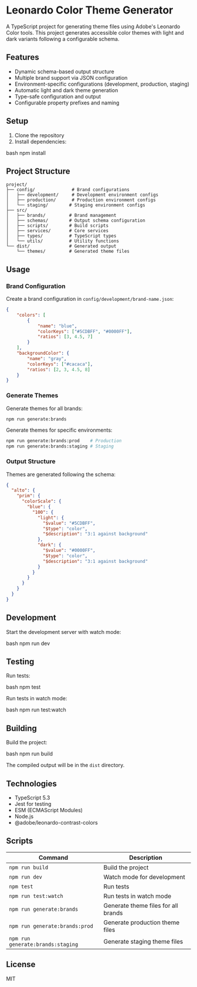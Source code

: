 # Leonardo Color Theme Generator

A TypeScript project for generating theme files using Adobe's Leonardo Color tools. This project generates accessible color themes with light and dark variants following a configurable schema.

## Features

- Dynamic schema-based output structure
- Multiple brand support via JSON configuration
- Environment-specific configurations (development, production, staging)
- Automatic light and dark theme generation
- Type-safe configuration and output
- Configurable property prefixes and naming

## Setup

1. Clone the repository
2. Install dependencies:

bash
npm install


## Project Structure

```
project/
├── config/              # Brand configurations
│   ├── development/     # Development environment configs
│   ├── production/      # Production environment configs
│   └── staging/        # Staging environment configs
├── src/
│   ├── brands/         # Brand management
│   ├── schemas/        # Output schema configuration
│   ├── scripts/        # Build scripts
│   ├── services/       # Core services
│   ├── types/          # TypeScript types
│   └── utils/          # Utility functions
└── dist/               # Generated output
    └── themes/         # Generated theme files
```

## Usage

### Brand Configuration

Create a brand configuration in `config/development/brand-name.json`:

```json
{
    "colors": [
        {
            "name": "blue",
            "colorKeys": ["#5CDBFF", "#0000FF"],
            "ratios": [3, 4.5, 7]
        }
    ],
    "backgroundColor": {
        "name": "gray",
        "colorKeys": ["#cacaca"],
        "ratios": [2, 3, 4.5, 8]
    }
}
```

### Generate Themes

Generate themes for all brands:
```bash
npm run generate:brands
```

Generate themes for specific environments:
```bash
npm run generate:brands:prod    # Production
npm run generate:brands:staging # Staging
```

### Output Structure

Themes are generated following the schema:
```json
{
  "alto": {
    "prim": {
      "colorScale": {
        "blue": {
          "100": {
            "light": {
              "$value": "#5CDBFF",
              "$type": "color",
              "$description": "3:1 against background"
            },
            "dark": {
              "$value": "#0000FF",
              "$type": "color",
              "$description": "3:1 against background"
            }
          }
        }
      }
    }
  }
}
```

## Development

Start the development server with watch mode:

bash
npm run dev


## Testing

Run tests:

bash
npm test


Run tests in watch mode:

bash
npm run test:watch


## Building

Build the project:

bash
npm run build


The compiled output will be in the `dist` directory.

## Technologies

- TypeScript 5.3
- Jest for testing
- ESM (ECMAScript Modules)
- Node.js
- @adobe/leonardo-contrast-colors

## Scripts

| Command | Description |
|---------|-------------|
| `npm run build` | Build the project |
| `npm run dev` | Watch mode for development |
| `npm test` | Run tests |
| `npm run test:watch` | Run tests in watch mode |
| `npm run generate:brands` | Generate theme files for all brands |
| `npm run generate:brands:prod` | Generate production theme files |
| `npm run generate:brands:staging` | Generate staging theme files |

## License

MIT
